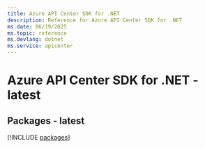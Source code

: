 ```yaml
---
title: Azure API Center SDK for .NET
description: Reference for Azure API Center SDK for .NET
ms.date: 06/19/2025
ms.topic: reference
ms.devlang: dotnet
ms.service: apicenter
---
```

# Azure API Center SDK for .NET - latest
## Packages - latest
[!INCLUDE [packages](api-center-index.md)]